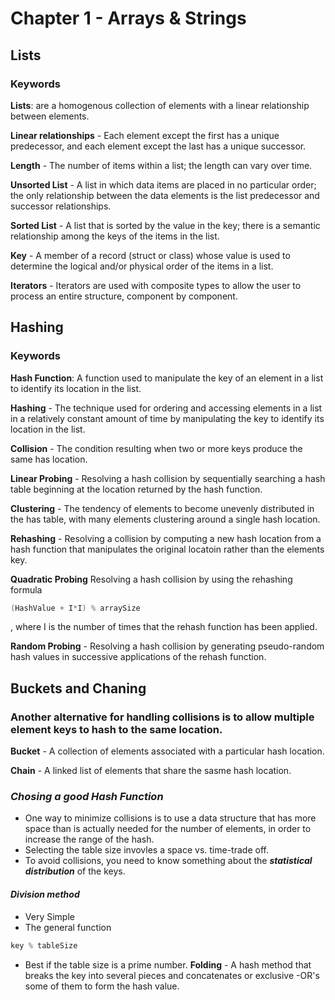 # Chapter 1 - Arrays & Strings

## Lists

### Keywords
**Lists**: are a homogenous collection of elements with a linear relationship between elements.

**Linear relationships** - Each element except the first has a unique predecessor, and each element except the last has a unique successor.

**Length** - The number of items within a list; the length can vary over time.

**Unsorted List** - A list in which data items are placed in no particular order; the only relationship between the data elements is the list predecessor and successor relationships.

**Sorted List** - A list that is sorted by the value in the key; there is a semantic relationship among the keys of the items in the list.

**Key** - A member of a record (struct or class) whose value is used to determine the logical and/or physical order of the items in a list.

**Iterators** - Iterators are used with composite types to allow the user to process an entire structure, component by component.

## Hashing

### Keywords

**Hash Function**: A function used to manipulate the key of an element in a list to identify its location in the list.

**Hashing** - The technique used for ordering and accessing elements in a list in a relatively constant amount of time by manipulating the key to identify its location in the list.

**Collision** - The condition resulting when two or more keys produce the same has location.

**Linear Probing** - Resolving a hash collision by sequentially searching a hash table beginning at the location returned by the hash function.

**Clustering** - The tendency of elements to become unevenly distributed in the has table, with many elements clustering around a single hash location.

**Rehashing** - Resolving a collision by computing a new hash location from a hash function that manipulates the original locatoin rather than the elements key.

**Quadratic Probing** Resolving a hash collision by using the rehashing formula 
```c++
(HashValue + I*I) % arraySize
```
, where I is the number of times that the rehash function has been applied.

**Random Probing** - Resolving a hash collision by generating pseudo-random hash values in successive applications of the rehash function.

## Buckets and Chaning
### Another alternative for handling collisions is to allow multiple element keys to hash to the same location.

**Bucket** - A collection of elements associated with a particular hash location.

**Chain** - A linked list of elements that share the sasme hash location.

### **_Chosing a good Hash Function_**
* One way to minimize collisions is to use a data structure that has more space than is actually needed for the number of elements, in order to increase the range of the hash.
* Selecting the table size invovles a space vs. time-trade off.
* To avoid collisions, you need to know something about the **_statistical distribution_** of the keys.

#### **_Division method_**
* Very Simple
* The general function 
```c++
key % tableSize
```
* Best if the table size is a prime number.
**Folding** - A hash method that breaks the key into several pieces and concatenates or exclusive -OR's some of them to form the hash value.